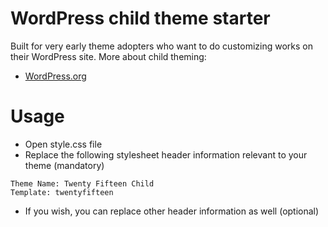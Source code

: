 # WordPress child theme starter
Built for very early theme adopters who want to do customizing works on their WordPress site.
More about child theming:

* [WordPress.org](http://code.tutsplus.com/tutorials/creating-child-themes-for-your-wordpress-theme-framework--cms-21933)

# Usage
* Open style.css file
* Replace the following stylesheet header information relevant to your theme (mandatory)

```
Theme Name: Twenty Fifteen Child
Template: twentyfifteen
```

* If you wish, you can replace other header information as well (optional)
